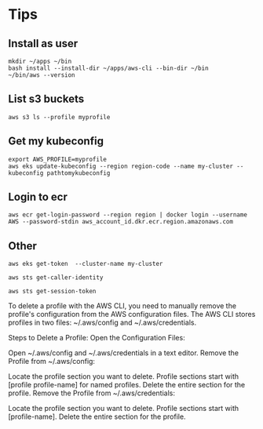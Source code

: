 # Tips

## Install as user

```shell
mkdir ~/apps ~/bin
bash install --install-dir ~/apps/aws-cli --bin-dir ~/bin
~/bin/aws --version
```

## List s3 buckets

```shell
aws s3 ls --profile myprofile
```

## Get my kubeconfig

```shell
export AWS_PROFILE=myprofile
aws eks update-kubeconfig --region region-code --name my-cluster --kubeconfig pathtomykubeconfig
```

## Login to ecr

```shell
aws ecr get-login-password --region region | docker login --username AWS --password-stdin aws_account_id.dkr.ecr.region.amazonaws.com
```

## Other

```shell
aws eks get-token  --cluster-name my-cluster

aws sts get-caller-identity

aws sts get-session-token
```

To delete a profile with the AWS CLI, you need to manually remove the profile's configuration from the AWS configuration files. The AWS CLI stores profiles in two files: ~/.aws/config and ~/.aws/credentials.

Steps to Delete a Profile:
Open the Configuration Files:

Open ~/.aws/config and ~/.aws/credentials in a text editor.
Remove the Profile from ~/.aws/config:

Locate the profile section you want to delete. Profile sections start with [profile profile-name] for named profiles.
Delete the entire section for the profile.
Remove the Profile from ~/.aws/credentials:

Locate the profile section you want to delete. Profile sections start with [profile-name].
Delete the entire section for the profile.
